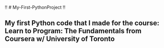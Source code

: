 :bangbang: # My-First-PythonProject :bangbang:

## My first Python code that I made for the course: Learn to Program: The Fundamentals from Coursera w/ University of Toronto 
